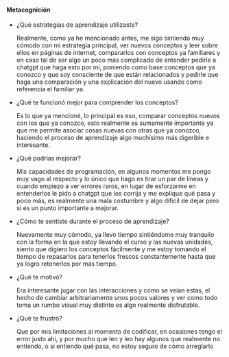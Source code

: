 #### Metacognición

- ¿Qué estrategias de aprendizaje utilizaste?
  
  Realmente, como ya he mencionado antes, me sigo sintiendo muy cómodo con mi estrategia principal, ver nuevos conceptos y leer sobre ellos en páginas de internet, compararlos con conceptos ya familiares
  y en caso tal de ser algo un poco más complicado de entender pedirle a chatgpt que haga esto por mí, poniendo como base conceptos que ya conozco y que soy consciente de que están relacionados y pedirle que haga una
  comparación y una explicación del nuevo usando como referencia el familiar ya.
  
- ¿Qué te funcionó mejor para comprender los conceptos?
  
  Es lo que ya mencioné, lo principal es eso, comparar conceptos nuevos con los que ya conozco, esto realmente es sumamente importante ya que me permite asociar cosas nuevas con otras que ya conozco, haciendo
  el proceso de aprendizaje algo muchísimo más digerible e interesante.

- ¿Qué podrías mejorar?
  
  Mis capacidades de programación, en algunos momentos me pongo muy vago al respecto y lo único que hago es tirar un par de líneas y cuando empiezo a ver errores raros, en lugar de esforzarme en entenderlos
  le pido a chatgpt que los corrija y me explique qué pasa y poco más, es realmente una mala costumbre y algo difícil de dejar pero si es un punto importante a mejorar.
  
- ¿Cómo te sentiste durante el proceso de aprendizaje?
  
  Nuevamente muy cómodo, ya llevo tiempo sintiéndome muy tranquilo con la forma en la que estoy llevando el curso y las nuevas unidades, siento que digiero los conceptos fácilmente y me estoy tomando el tiempo
  de repasarlos para tenerlos frescos constantemente hasta que ya logro retenerlos por más tiempo.
  
- ¿Qué te motivó?
  
  Era interesante jugar con las interacciones y cómo se veían estas, el hecho de cambiar arbitrariamente unos pocos valores y ver como todo toma un rumbo visual muy distinto es algo realmente disfrutable.
  
- ¿Qué te frustró?
  
  Que por mis limitaciones al momento de codificar, en ocasiones tengo el error justo ahí, y por mucho que leo y leo hay algunos que realmente no entiendo, o si entiendo qué pasa, no estoy seguro de cómo arreglarlo
